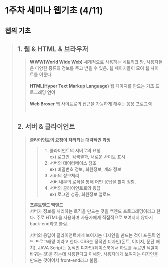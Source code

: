 1주차 세미나 웹기초 (4/11)
==============
웹의 기초
----------------------
>## 1. 웹 & HTML & 브라우저
>    >**WWW(World Wide Web)**
>    >세계적으로 사용하는 네트워크 망.
>    >사용자들은 다양한 종류의 정보를 주고 받을 수 있음.
>    >웹 페이지들이 모여 웹 사이트를 이룬다.<br><br>
>    >**HTML(Hyper Text Markup Language)**
>    >웹 페이지를 만드는 기초 프로그래밍 언어<br><br>
>    >**Web Broser**
>    >웹 사이트로의 접근을 가능하게 해주는 응용 프로그램<br><br>
>## 2. 서버 & 클라이언트
>    >**클라이언트의 요청이 처리되는 대략적인 과정**
>    >    >1. 클라이언트의 서버로의 요청<br>
>    >    >ex) 로그인, 검색결과, 새로운 사이트 표시
>    >    >2. 서버의 데이터베이스 참조<br>
>    >    >ex) 비밀번호 정보, 회원정보, 계좌 정보
>    >    >3. 서버의 정보처리<br>
>    >    >서버 내부의 로직을 통해 어떤 응답을 할지 정함.
>    >    >4. 서버의 클라이언트로의 응답<br>
>    >    >ex) 로그인 성공, 회원정보 업로드<br>
>    >
>    >**프론트엔드 백엔드**<br>
>    >서버가 정보를 처리하는 로직을 만드는 것을 백엔드 
>    >프로그래밍이라고 한다. 주로 HTML을 사용하며 사용자에게
>    >직접적으로 보여지지 않아서 back-end라고 불림.<br><br>
>    >서버의 응답이 클라이언트에게 보여지는 디자인을 만드는 것이 프론트 엔드 프로그래밍
>    >이라고 한다. CSS는 정적인 디자인(폰트, 이미지, 문단 배치), JAVA Script는 동적인
>    >디자인(페이스북에서 하트를 누르면 색깔이 바뀌는 것)을 하는데 사용한다고 이해함.
>    >사용자에게 보여지는 디자인을 만드는 것이어서 front-end라고 불림.
>    >




